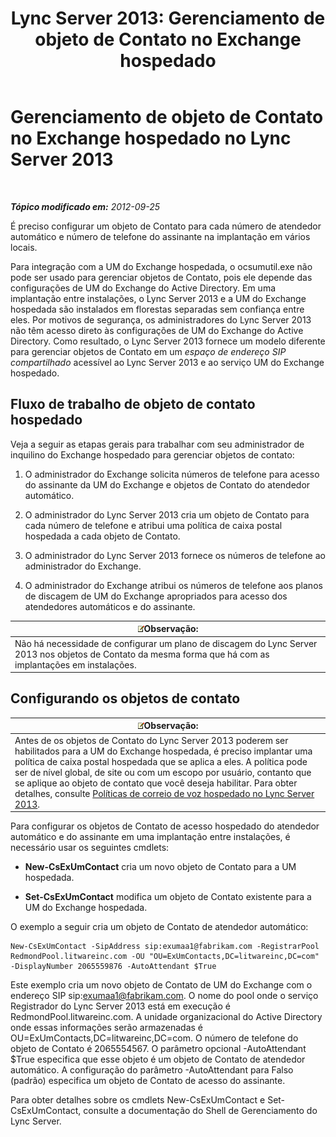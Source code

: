 ﻿---
title: 'Lync Server 2013: Gerenciamento de objeto de Contato no Exchange hospedado'
TOCTitle: Gerenciamento de objeto de Contato no Exchange hospedado
ms:assetid: eead9d76-bc4f-4c1c-9779-683cb7a88410
ms:mtpsurl: https://technet.microsoft.com/pt-br/library/Gg412978(v=OCS.15)
ms:contentKeyID: 49308523
ms.date: 05/19/2016
mtps_version: v=OCS.15
ms.translationtype: HT
---

# Gerenciamento de objeto de Contato no Exchange hospedado no Lync Server 2013

 

_**Tópico modificado em:** 2012-09-25_

É preciso configurar um objeto de Contato para cada número de atendedor automático e número de telefone do assinante na implantação em vários locais.

Para integração com a UM do Exchange hospedada, o ocsumutil.exe não pode ser usado para gerenciar objetos de Contato, pois ele depende das configurações de UM do Exchange do Active Directory. Em uma implantação entre instalações, o Lync Server 2013 e a UM do Exchange hospedada são instalados em florestas separadas sem confiança entre eles. Por motivos de segurança, os administradores do Lync Server 2013 não têm acesso direto às configurações de UM do Exchange do Active Directory. Como resultado, o Lync Server 2013 fornece um modelo diferente para gerenciar objetos de Contato em um *espaço de endereço SIP compartilhado* acessível ao Lync Server 2013 e ao serviço UM do Exchange hospedado.

## Fluxo de trabalho de objeto de contato hospedado

Veja a seguir as etapas gerais para trabalhar com seu administrador de inquilino do Exchange hospedado para gerenciar objetos de contato:

1.  O administrador do Exchange solicita números de telefone para acesso do assinante da UM do Exchange e objetos de Contato do atendedor automático.

2.  O administrador do Lync Server 2013 cria um objeto de Contato para cada número de telefone e atribui uma política de caixa postal hospedada a cada objeto de Contato.

3.  O administrador do Lync Server 2013 fornece os números de telefone ao administrador do Exchange.

4.  O administrador do Exchange atribui os números de telefone aos planos de discagem de UM do Exchange apropriados para acesso dos atendedores automáticos e do assinante.

<table>
<thead>
<tr class="header">
<th><img src="images/Gg425756.note(OCS.15).gif" title="note" alt="note" />Observação:</th>
</tr>
</thead>
<tbody>
<tr class="odd">
<td>Não há necessidade de configurar um plano de discagem do Lync Server 2013 nos objetos de Contato da mesma forma que há com as implantações em instalações.</td>
</tr>
</tbody>
</table>


## Configurando os objetos de contato

<table>
<thead>
<tr class="header">
<th><img src="images/Gg425756.note(OCS.15).gif" title="note" alt="note" />Observação:</th>
</tr>
</thead>
<tbody>
<tr class="odd">
<td>Antes de os objetos de Contato do Lync Server 2013 poderem ser habilitados para a UM do Exchange hospedada, é preciso implantar uma política de caixa postal hospedada que se aplica a eles. A política pode ser de nível global, de site ou com um escopo por usuário, contanto que se aplique ao objeto de contato que você deseja habilitar. Para obter detalhes, consulte <a href="lync-server-2013-hosted-voice-mail-policies.md">Políticas de correio de voz hospedado no Lync Server 2013</a>.</td>
</tr>
</tbody>
</table>


Para configurar os objetos de Contato de acesso hospedado do atendedor automático e do assinante em uma implantação entre instalações, é necessário usar os seguintes cmdlets:

  - **New-CsExUmContact** cria um novo objeto de Contato para a UM hospedada.

  - **Set-CsExUmContact** modifica um objeto de Contato existente para a UM do Exchange hospedada.

O exemplo a seguir cria um objeto de Contato de atendedor automático:

    New-CsExUmContact -SipAddress sip:exumaa1@fabrikam.com -RegistrarPool RedmondPool.litwareinc.com -OU "OU=ExUmContacts,DC=litwareinc,DC=com" -DisplayNumber 2065559876 -AutoAttendant $True

Este exemplo cria um novo objeto de Contato de UM do Exchange com o endereço SIP sip:exumaa1@fabrikam.com. O nome do pool onde o serviço Registrador do Lync Server 2013 está em execução é RedmondPool.litwareinc.com. A unidade organizacional do Active Directory onde essas informações serão armazenadas é OU=ExUmContacts,DC=litwareinc,DC=com. O número de telefone do objeto de Contato é 2065554567. O parâmetro opcional -AutoAttendant $True especifica que esse objeto é um objeto de Contato de atendedor automático. A configuração do parâmetro -AutoAttendant para Falso (padrão) especifica um objeto de Contato de acesso do assinante.

Para obter detalhes sobre os cmdlets New-CsExUmContact e Set-CsExUmContact, consulte a documentação do Shell de Gerenciamento do Lync Server.

